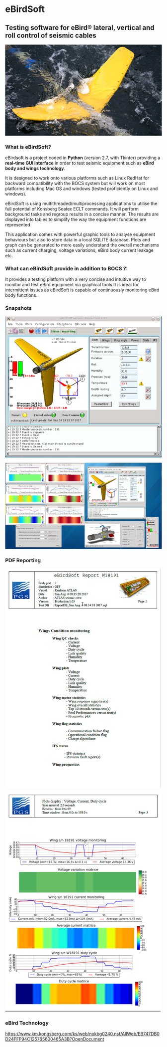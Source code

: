 # eBirdSoft

## **Testing software for eBird® lateral, vertical and roll control of seismic cables**

![Alt text](https://github.com/yoyoberenguer/eBirdSoft/blob/master/ebird-1020x590.jpg)

### What is eBirdSoft?

eBirdsoft is a project coded in **Python** (version 2.7, with Tkinter) providing a **real-time GUI interface** 
in order to test seismic equipment such as **eBird body and wings technology**.

It is designed to work onto various platforms such as Linux RedHat for backward compatibility with the BOCS system
but will work on most platforms including Mac OS and windows (tested proficiently on Linux and windows).

eBirdSoft is using multithreaded/multiprocessing applications to utilise the full potential of Konsberg Seatex ECLT commands. 
It will perform background tasks and regroup results in a concise manner.
The results are displayed into tables to simplify the way the equipment functions are represented

This application comes with powerful graphic tools to analyse equipment behaviours but also to store data in a 
local SQLITE database. Plots and graph can be generated to more easily understand the overall mechanisms such as 
current charging, voltage variations, eBird body current leakage etc. 

### What can eBirdSoft provide in addition to BOCS ?:

It provides a testing platform with a very concise and intuitive way to monitor and
test eBird equipment via graphical tools
It is ideal for intermittent issues as eBirdSoft is capable of continuously monitoring eBird 
body functions.

### Snapshots

![alt_text](https://github.com/yoyoberenguer/eBirdSoft/blob/master/snapshot/snapshot10.png)

![alt_text](https://github.com/yoyoberenguer/eBirdSoft/blob/master/snapshot/snapshot9.png)


### PDF Reporting 

![alt_text](https://github.com/yoyoberenguer/eBirdSoft/blob/master/snapshot/Reports2.png)

![alt_text](https://github.com/yoyoberenguer/eBirdSoft/blob/master/snapshot/Reports1.png)

### eBird Technology
https://www.km.kongsberg.com/ks/web/nokbg0240.nsf/AllWeb/EB747DB0D24FFF94C125765600465A3B?OpenDocument
